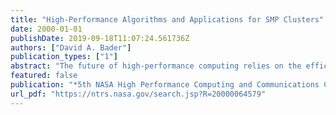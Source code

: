 ```yaml
---
title: "High-Performance Algorithms and Applications for SMP Clusters"
date: 2000-01-01
publishDate: 2019-09-18T11:07:24.561736Z
authors: ["David A. Bader"]
publication_types: ["1"]
abstract: "The future of high-performance computing relies on the efficient and scalable use of clusters with symmetric multiprocessor (SMP) nodes and low-latency, high-bandwidth interconnection networks. Current examples of such platforms include Sun Ultra HPC machines, Compaq AlphaServers with Quadrics switches, SGI Origins, and the IBM SP system with SMP nodes. Moreover, the future of NASA missioncritical computing for computational aerosciences relies on the success of computational clusters (e.g., SMP Linux clusters at Goddard Space Flight Center, and large SGI Origin arrays at Ames Research Center). Hardware benchmark results reveal awesome performance rates for each component; however, few applications on SMP clusters ever reach a fraction of these peak speeds. While methodologies for symmetric multiprocessors (e.g., OpenMP [21] or POSIX threads [22]) and message-passing primitives for clusters (e.g., MPI [20]) are well developed, performance dictates the use of a hybrid solution. We present preliminary results of our complexity model and programming methodology that is based hierarchically upon realistic model components for message-passing and for symmetric multiprocessor parallel architectures. The current deployment of teraflops and the future development of petaflops systems will certainly require the exploitation of similar hybrid programming models. Our goal is to validate and refine a core complexity model, efficient primitives and algorithmic libraries needed to support the effective use of SMP clusters for computational aeroscience (CAS) and earth and space science (ESS) codes. In addition, we will show how to design, implement, analyze, and refine algorithms that take advantage of the hybrid programming model and contribute to significant speedups for real computational science problems. These will include some basic combinatorial support tasks used in numerical aerodynamics simulations (e.g., sorting integers for particle-in-cell codes) and selected numerical computations (e.g., fast transforms). These algorithmic kernels exhibit promising performance improvements. Our hybrid programming environment also must support mission-critical high-performance computing applications. Thus, we use real computational aeroscience and Earth and space science codes drive our algorithmic development. These applications include segmentation and classification of remotely-sensed imagery, and navigation, calibration, and registration of terascale data sets, for remote sensing (AVHRR and MODIS) and threedimensional numerical relativity with the CACTUS computational astrodynamics toolkit"
featured: false
publication: "*5th NASA High Performance Computing and Communications Computational Aerosciences (CAS) Workshop (HPCC/CAS 2000); February 15, 2000 - February 17, 2000; Moffett Field, CA; United States*"
url_pdf: "https://ntrs.nasa.gov/search.jsp?R=20000064579"
---
```


